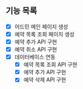 ## 기능 목록

- [x] 어드민 메인 페이지 생성
- [x] 예약 목록 조회 페이지 생성
- [x] 예약 추가 API 구현
- [x] 예약 취소 API 구현
- [x] 데이터베이스 연동
  - [x] 예약 목록 조회 API 구현
  - [x] 예약 추가 API 구현
  - [x] 예약 삭제 API 구현
